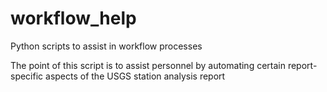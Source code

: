 # workflow_help
Python scripts to assist in workflow processes

The point of this script is to assist personnel by automating certain report-specific aspects of the USGS station analysis report
